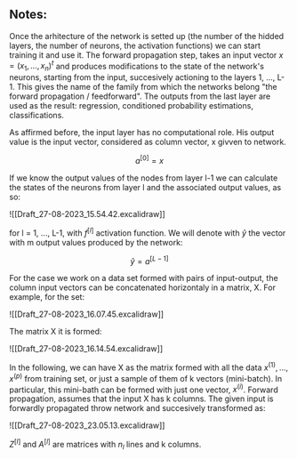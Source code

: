 ## Notes:

Once the arhitecture of the network is setted up (the number of the hidded layers, the number of neurons, the activation functions) we can start training it and use it. The forward propagation step, takes an input vector $x = (x_1, ..., x_n)^t$ and produces modifications to the state of the network's neurons, starting from the input, succesively actioning to the layers 1, ..., L-1. This gives the name of the family from which the networks belong "the forward propagation / feedforward". The outputs from the last layer are used as the result: regression, conditioned probability estimations, classifications.

As affirmed before, the input layer has no computational role. His output value is the input vector, considered as column vector, x givven to network.

$$a^{[0]} = x$$

If we know the output values of the nodes from layer l-1 we can calculate the states of the neurons from layer l and the associated output values, as so:

![[Draft_27-08-2023_15.54.42.excalidraw]]

for l = 1, ..., L-1, with $f^{[l]}$ activation function. We will denote with $\hat y$ the vector with m output values produced by the network:

$$\hat y = a^{[L-1]}$$

For the case we work on a data set formed with pairs of input-output, the column input vectors can be concatenated horizontaly in a matrix, X. For example, for the set:

![[Draft_27-08-2023_16.07.45.excalidraw]]

The matrix X it is formed:

![[Draft_27-08-2023_16.14.54.excalidraw]]

In the following, we can have X as the matrix formed with all the data $x^{(1)}, ..., x^{(p)}$ from training set, or just a sample of them of k vectors (mini-batch). In particular, this mini-bath can be formed with just one vector, $x^{(i)}$. Forward propagation, assumes that the input X has k columns. The given input is forwardly propagated throw network and succesively transformed as:

![[Draft_27-08-2023_23.05.13.excalidraw]]

$Z^{[l]}$ and $A^{[l]}$ are matrices with $n_l$ lines and k columns.